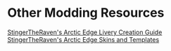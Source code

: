 # Other Modding Resources
[StingerTheRaven's Arctic Edge Livery Creation Guide](https://imgur.com/a/WWcDy8n)<br>
[StingerTheRaven's Arctic Edge Skins and Templates](https://drive.google.com/open?id=1m_phZIMPnhTgTseiFZ1JyZbH51_4sZyK)